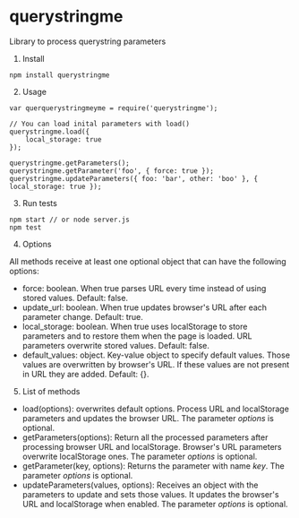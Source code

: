 # querystringme
Library to process querystring parameters

1. Install 

```
npm install querystringme
```

2. Usage

```
var querquerystringmeyme = require('querystringme');

// You can load inital parameters with load()
querystringme.load({
    local_storage: true
});

querystringme.getParameters();
querystringme.getParameter('foo', { force: true });
querystringme.updateParameters({ foo: 'bar', other: 'boo' }, { local_storage: true });
```

3. Run tests

```
npm start // or node server.js
npm test
```

4. Options

All methods receive at least one optional object that can have the following options:
* force: boolean. When true parses URL every time instead of using stored values. Default: false.
* update_url: boolean. When true updates browser's URL after each parameter change. Default: true.
* local_storage: boolean. When true uses localStorage to store parameters and to restore them when the page is loaded. URL parameters overwrite stored values. Default: false.
* default_values: object. Key-value object to specify default values. Those values are overwritten by browser's URL. If these values are not present in URL they are added. Default: {}.

5. List of methods

* load(options): overwrites default options. Process URL and localStorage parameters and updates the browser URL. The parameter *options* is optional.
* getParameters(options): Return all the processed parameters after processing browser URL and localStorage. Browser's URL parameters overwrite localStorage ones. The parameter *options* is optional.
* getParameter(key, options): Returns the parameter with name *key*. The parameter *options* is optional.
* updateParameters(values, options): Receives an object with the parameters to update and sets those values. It updates the browser's URL and localStorage when enabled. The parameter *options* is optional.
